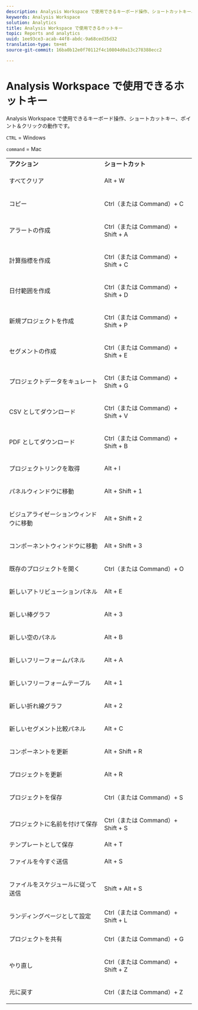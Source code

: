 ```yaml
---
description: Analysis Workspace で使用できるキーボード操作、ショートカットキー、ポイント＆クリックの動作です。
keywords: Analysis Workspace
solution: Analytics
title: Analysis Workspace で使用できるホットキー
topic: Reports and analytics
uuid: 1ee93ce3-acab-44f8-abdc-9a68ced35d32
translation-type: tm+mt
source-git-commit: 16ba0b12e0f70112f4c10804d0a13c278388ecc2

---
```



# Analysis Workspace で使用できるホットキー

Analysis Workspace で使用できるキーボード操作、ショートカットキー、ポイント＆クリックの動作です。

`CTRL` = Windows

`command` = Mac

<table id="table_01F961F4F7E644E682B8A95B44F14FEE"> 
 <tbody> 
  <tr> 
   <td> <b> アクション</b> </td> 
   <td> <b> ショートカット</b> </td> 
  </tr> 
  <tr> 
   <td colname="col1"> <p>すべてクリア </p> </td> 
   <td colname="col2"> <p>Alt + W </p> </td> 
  </tr> 
  <tr> 
   <td colname="col1"> <p>コピー </p> </td> 
   <td colname="col2"> <p>Ctrl（または Command）+ C </p> </td> 
  </tr> 
  <tr> 
   <td colname="col1"> <p>アラートの作成 </p> </td> 
   <td colname="col2"> <p>Ctrl（または Command）+ Shift + A </p> </td> 
  </tr> 
  <tr> 
   <td> <p> 計算指標を作成 </p> </td> 
   <td> <p> Ctrl（または Command）+ Shift + C </p> </td> 
  </tr> 
  <tr> 
   <td colname="col1"> <p> 日付範囲を作成 </p> </td> 
   <td colname="col2"> <p> Ctrl（または Command）+ Shift + D </p> </td> 
  </tr> 
  <tr> 
   <td colname="col1"> <p> 新規プロジェクトを作成 </p> </td> 
   <td colname="col2"> <p> Ctrl（または Command）+ Shift + P </p> </td> 
  </tr> 
  <tr> 
   <td colname="col1"> <p> セグメントの作成 </p> </td> 
   <td colname="col2"> <p> Ctrl（または Command）+ Shift + E </p> </td> 
  </tr> 
  <tr> 
   <td colname="col1"> <p>プロジェクトデータをキュレート </p> </td> 
   <td colname="col2"> <p>Ctrl（または Command）+ Shift + G </p> </td> 
  </tr> 
  <tr> 
   <td colname="col1"> <p> CSV としてダウンロード </p> </td> 
   <td colname="col2"> <p>Ctrl（または Command）+ Shift + V </p> </td> 
  </tr> 
  <tr> 
   <td colname="col1"> <p>PDF としてダウンロード </p> </td> 
   <td colname="col2"> <p>Ctrl（または Command）+ Shift + B </p> </td> 
  </tr> 
  <tr> 
   <td colname="col1"> <p>プロジェクトリンクを取得 </p> </td> 
   <td colname="col2"> <p>Alt + l </p> </td> 
  </tr> 
  <tr> 
   <td colname="col1"> <p>パネルウィンドウに移動 </p> </td> 
   <td colname="col2"> <p>Alt + Shift + 1 </p> </td> 
  </tr> 
  <tr> 
   <td colname="col1"> <p>ビジュアライゼーションウィンドウに移動 </p> </td> 
   <td colname="col2"> <p>Alt + Shift + 2 </p> </td> 
  </tr> 
  <tr> 
   <td colname="col1"> <p>コンポーネントウィンドウに移動 </p> </td> 
   <td colname="col2"> <p>Alt + Shift + 3 </p> </td> 
  </tr> 
  <tr> 
   <td> <p> 既存のプロジェクトを開く </p> </td> 
   <td> <p> Ctrl（または Command）+ O </p> </td> 
  </tr> 
  <tr> 
   <td colname="col1"> <p>新しいアトリビューションパネル </p> </td> 
   <td colname="col2"> <p>Alt + E </p> </td> 
  </tr> 
  <tr> 
   <td colname="col1"> <p>新しい棒グラフ </p> </td> 
   <td colname="col2"> <p>Alt + 3 </p> </td> 
  </tr> 
  <tr> 
   <td colname="col1"> <p>新しい空のパネル </p> </td> 
   <td colname="col2"> <p>Alt + B </p> </td> 
  </tr> 
  <tr> 
   <td colname="col1"> <p>新しいフリーフォームパネル </p> </td> 
   <td colname="col2"> <p>Alt + A </p> </td> 
  </tr> 
  <tr> 
   <td colname="col1"> <p>新しいフリーフォームテーブル </p> </td> 
   <td colname="col2"> <p>Alt + 1 </p> </td> 
  </tr> 
  <tr> 
   <td colname="col1"> <p>新しい折れ線グラフ </p> </td> 
   <td colname="col2"> <p>Alt + 2 </p> </td> 
  </tr> 
  <tr> 
   <td colname="col1"> <p> 新しいセグメント比較パネル </p> </td> 
   <td colname="col2"> <p>Alt + C </p> </td> 
  </tr> 
  <tr> 
   <td colname="col1"> <p>コンポーネントを更新 </p> </td> 
   <td colname="col2"> <p>Alt + Shift + R </p> </td> 
  </tr> 
  <tr> 
   <td colname="col1"> <p>プロジェクトを更新 </p> </td> 
   <td colname="col2"> <p>Alt + R </p> </td> 
  </tr> 
  <tr> 
   <td> <p> プロジェクトを保存 </p> </td> 
   <td> <p> Ctrl（または Command）+ S </p> </td> 
  </tr> 
  <tr> 
   <td> <p> プロジェクトに名前を付けて保存 </p> </td> 
   <td> <p> Ctrl（または Command）+ Shift + S </p> </td> 
  </tr> 
  <tr> 
   <td colname="col1"> テンプレートとして保存 </td> 
   <td colname="col2"> Alt + T </td> 
  </tr> 
  <tr> 
   <td colname="col1"> <p>ファイルを今すぐ送信 </p> </td> 
   <td colname="col2"> <p>Alt + S </p> </td> 
  </tr> 
  <tr> 
   <td> <p> ファイルをスケジュールに従って送信 </p> </td> 
   <td> <p>Shift + Alt + S </p> </td> 
  </tr> 
  <tr> 
   <td colname="col1"> <p>ランディングページとして設定 </p> </td> 
   <td colname="col2"> Ctrl（または Command）+ Shift + L </td> 
  </tr> 
  <tr> 
   <td> <p> プロジェクトを共有 </p> </td> 
   <td> <p> Ctrl（または Command）+ G </p> </td> 
  </tr> 
  <tr> 
   <td colname="col1"> <p>やり直し </p> </td> 
   <td colname="col2"> <p>Ctrl（または Command）+ Shift + Z </p> </td> 
  </tr> 
  <tr> 
   <td> <p>元に戻す </p> </td> 
   <td> <p>Ctrl（または Command）+ Z </p> </td> 
  </tr> 
 </tbody> 
</table>

